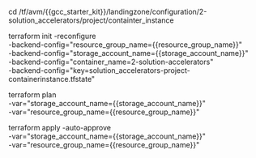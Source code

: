 cd /tf/avm/{{gcc_starter_kit}}/landingzone/configuration/2-solution_accelerators/project/containter_instance

terraform init  -reconfigure \
-backend-config="resource_group_name={{resource_group_name}}" \
-backend-config="storage_account_name={{storage_account_name}}" \
-backend-config="container_name=2-solution-accelerators" \
-backend-config="key=solution_accelerators-project-containerinstance.tfstate"

terraform plan \
-var="storage_account_name={{storage_account_name}}" \
-var="resource_group_name={{resource_group_name}}"

terraform apply -auto-approve \
-var="storage_account_name={{storage_account_name}}" \
-var="resource_group_name={{resource_group_name}}"
